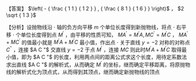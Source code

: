 【答案】 $\left( - { \frac { 1 1 } { 1 2 } } , { \frac { 8 1 } { 1 6 } } \right)$ ， $2 \sqrt { 1 3 }$

【分析】设抛物线沿 $\cdot$ 轴的负方向平移 $m$ 个单位长度得到新抛物线，将点 $\cdot$ 右平移 $\cdot$ 个单位长度得到点 $M ^ { \prime }$ ，由平移的性质可知， $M A ^ { \prime } = M ^ { \prime } A , M C ^ { \prime } = M ^ { \prime } C$ ， $M A ^ { \prime } + M C ^ { \prime }$ 的值最小就是 $M ^ { \prime } A + M ^ { \prime } C$ 最小值，作出点 $\cdot$ 关于直线 $y = - 2$ 对称的对称点 $C ^ { \prime \prime }$ ，连接 $A C "$ 交直线 $y = - 2$ 于点 $M ^ { \prime }$ ，连接 $M C$ 则此时$M ^ { \prime } A + M ^ { \prime } C$ 取得最小值，即为 $A C "$ 的长度，利用两点间的距离公式求这个长度，用待定系数法求出直线 $A C "$ 的解析式，从而确定 $M ^ { \prime }$ 的坐标，继而确定平移距离，将原抛物线的解析式化为顶点式，从而得到其顶点，继而确定新抛物线的顶点
